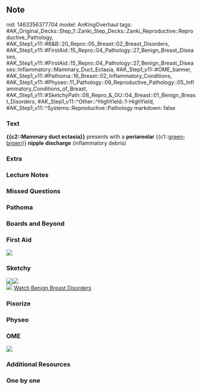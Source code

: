 ## Note
nid: 1463356377704
model: AnKingOverhaul
tags: #AK_Original_Decks::Step_1::Zanki_Step_Decks::Zanki_Reproductive::Reproductive_Pathology, #AK_Step1_v11::#B&B::20_Repro::05_Breast::02_Breast_Disorders, #AK_Step1_v11::#FirstAid::15_Repro::04_Pathology::27_Benign_Breast_Diseases, #AK_Step1_v11::#FirstAid::15_Repro::04_Pathology::27_Benign_Breast_Diseases::Inflammatory::Mammary_Duct_Ectasia, #AK_Step1_v11::#OME_banner, #AK_Step1_v11::#Pathoma::16_Breast::02_Inflammatory_Conditions, #AK_Step1_v11::#Physeo::11_Pathology::09_Reproductive_Pathology::05_Inflammatory_Conditions_of_Breast, #AK_Step1_v11::#SketchyPath::08_Repro_&_GU::04_Breast::01_Benign_Breast_Disorders, #AK_Step1_v11::^Other::^HighYield::1-HighYield, #AK_Step1_v11::^Systems::Reproductive::Pathology
markdown: false

### Text
<div>
  <b>{{c2::Mammary duct ectasia}}</b> presents with a
  <b>periareolar</b> {{c1::<u>green-brown</u>}} <b>nipple</b>
  <b>discharge</b> (inflammatory debris)
</div>

### Extra


### Lecture Notes


### Missed Questions


### Pathoma


### Boards and Beyond


### First Aid
<img src="tmpsywe5u.png">

### Sketchy
<div><img src="14.%20Mammary%20Duct%20Ectasia.jpg"><img src=
"18.%20Mammary%20Duct%20Ectasia%20Inspissated%20Green%20Nipple%20Discharge.jpg"></div><img src="Complete%20Sketch-d80851ce0d77f66d3a205e3dfa7bb90dc4e17dd2_1566160514431.jpg">
<a href=
"https://dashboard.sketchy.com/study/medical/courses/medical-pathophysiology/units/medical-pathophysiology-reproductive-gu/videos/medical-pathophysiology-reproductive-and-gu-breast-benign-breast-disorders?utm_source=anki&utm_medium=partnership&utm_campaign=february_update&utm_content=medical">
Watch Benign Breast Disorders</a>

### Pixorize


### Physeo


### OME
<div class="ome-widget">
  <a href="https://onlinemeded.org?ref=anki"><img src=
  "_OME_AnkiFlashcards_General_3.png"></a>
</div>

### Additional Resources


### One by one

